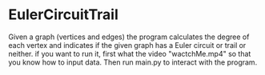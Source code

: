 # EulerCircuitTrail
Given a graph (vertices and edges) the program calculates the degree of each vertex and indicates if the given graph has a Euler circuit or trail or neither. 
if you want to run it, first what the video "wactchMe.mp4" so that you know how to input data. Then run main.py to interact with the program.
